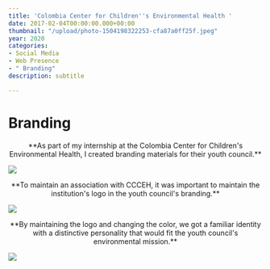 ```yaml
---
title: 'Colombia Center for Children''s Environmental Health '
date: 2017-02-04T00:00:00.000+00:00
thumbnail: "/upload/photo-1504198322253-cfa87a0ff25f.jpeg"
year: 2020
categories:
- Social Media
- Web Presence
- " Branding"
description: subtitle

---
```

# Branding

<div align="center">**As part of my internship at the Colombia Center for Children's Environmental Health, I created branding materials for their youth council.**</div>

![](/upload/1.png)

<div align="center">**To maintain an association with CCCEH, it was important to maintain the institution's logo in the youth council's branding.**</div>

![](/upload/2.png)

<div align="center">**By maintaining the logo and changing the color, we got a familiar identity with a distinctive personality that would fit the youth council's environmental mission.**</div>

![](/upload/3.png)